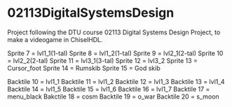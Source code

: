 # 02113DigitalSystemsDesign
Project following the DTU course 02113 Digital Systems Design Project, to make a videogame in ChiselHDL.


Sprite 7 = lvl1_1(1-tal)
Sprite 8 = lvl1_2(1-tal) 
Sprite 9 = lvl2_1(2-tal)
Sprite 10 = lvl2_2(2-tal)
Sprite 11 = lvl3_1(3-tal)
Sprite 12 = lvl3_2
Sprite 13 = Cursor_foot
Sprite 14 = Rumskib
Sprite 15 = God skib

Backtile 10 = lvl1_1
Backtile 11 = lvl1_2
Backtile 12 = lvl1_3
Backtile 13 = lvl1_4
Backtile 14 = lvl1_5
Backtile 15 = lvl1_6
Backtile 16 = lvl1_7
Backtile 17 = menu_black
Bakctile 18 = cosm
Backtile 19 = o_war
Backtile 20 = s_moon